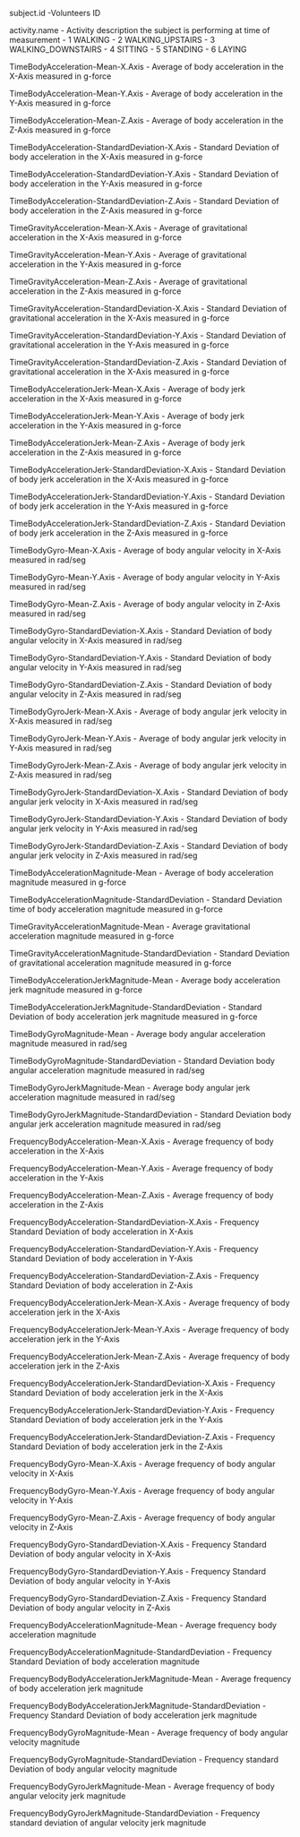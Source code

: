 subject.id
      -Volunteers ID

activity.name
      - Activity description the subject is performing at time of measurement
          - 1 WALKING
          - 2 WALKING_UPSTAIRS
          - 3 WALKING_DOWNSTAIRS
          - 4 SITTING
          - 5 STANDING
          - 6 LAYING

TimeBodyAcceleration-Mean-X.Axis
      - Average of body acceleration in the X-Axis measured in g-force

TimeBodyAcceleration-Mean-Y.Axis
      - Average of body acceleration in the Y-Axis measured in g-force

TimeBodyAcceleration-Mean-Z.Axis
      - Average of body acceleration in the Z-Axis measured in g-force

TimeBodyAcceleration-StandardDeviation-X.Axis
      - Standard Deviation of body acceleration in the X-Axis measured in g-force

TimeBodyAcceleration-StandardDeviation-Y.Axis
      - Standard Deviation of body acceleration in the Y-Axis measured in g-force

TimeBodyAcceleration-StandardDeviation-Z.Axis
      - Standard Deviation of body acceleration in the Z-Axis measured in g-force

TimeGravityAcceleration-Mean-X.Axis
      - Average of gravitational acceleration in the X-Axis measured in g-force

TimeGravityAcceleration-Mean-Y.Axis
      - Average of gravitational acceleration in the Y-Axis measured in g-force

TimeGravityAcceleration-Mean-Z.Axis
      - Average of gravitational acceleration in the Z-Axis measured in g-force

TimeGravityAcceleration-StandardDeviation-X.Axis
      - Standard Deviation of gravitational acceleration in the X-Axis measured in g-force

TimeGravityAcceleration-StandardDeviation-Y.Axis
      - Standard Deviation of gravitational acceleration in the Y-Axis measured in g-force

TimeGravityAcceleration-StandardDeviation-Z.Axis
      - Standard Deviation of gravitational acceleration in the X-Axis measured in g-force

TimeBodyAccelerationJerk-Mean-X.Axis
      - Average of body jerk acceleration in the X-Axis measured in g-force

TimeBodyAccelerationJerk-Mean-Y.Axis
      - Average of body jerk acceleration in the Y-Axis measured in g-force

TimeBodyAccelerationJerk-Mean-Z.Axis
      - Average of body jerk acceleration in the Z-Axis measured in g-force

TimeBodyAccelerationJerk-StandardDeviation-X.Axis
      - Standard Deviation of body jerk acceleration in the X-Axis measured in g-force

TimeBodyAccelerationJerk-StandardDeviation-Y.Axis
      - Standard Deviation of body jerk acceleration in the Y-Axis measured in g-force

TimeBodyAccelerationJerk-StandardDeviation-Z.Axis
      - Standard Deviation of body jerk acceleration in the Z-Axis measured in g-force

TimeBodyGyro-Mean-X.Axis
      - Average of body angular velocity in X-Axis measured in rad/seg

TimeBodyGyro-Mean-Y.Axis
      - Average of body angular velocity in Y-Axis measured in rad/seg

TimeBodyGyro-Mean-Z.Axis
      - Average of body angular velocity in Z-Axis measured in rad/seg

TimeBodyGyro-StandardDeviation-X.Axis
      - Standard Deviation of body angular velocity in X-Axis measured in rad/seg

TimeBodyGyro-StandardDeviation-Y.Axis
      - Standard Deviation of body angular velocity in Y-Axis measured in rad/seg

TimeBodyGyro-StandardDeviation-Z.Axis
      - Standard Deviation of body angular velocity in Z-Axis measured in rad/seg

TimeBodyGyroJerk-Mean-X.Axis
      - Average of body angular jerk velocity in X-Axis measured in rad/seg

TimeBodyGyroJerk-Mean-Y.Axis
      - Average of body angular jerk velocity in Y-Axis measured in rad/seg

TimeBodyGyroJerk-Mean-Z.Axis
      - Average of body angular jerk velocity in Z-Axis measured in rad/seg

TimeBodyGyroJerk-StandardDeviation-X.Axis
      - Standard Deviation of body angular jerk velocity in X-Axis measured in rad/seg

TimeBodyGyroJerk-StandardDeviation-Y.Axis
      - Standard Deviation of body angular jerk velocity in Y-Axis measured in rad/seg

TimeBodyGyroJerk-StandardDeviation-Z.Axis
      - Standard Deviation of body angular jerk velocity in Z-Axis measured in rad/seg

TimeBodyAccelerationMagnitude-Mean
      - Average of body acceleration magnitude measured in g-force

TimeBodyAccelerationMagnitude-StandardDeviation
      - Standard Deviation time of body acceleration magnitude measured in g-force

TimeGravityAccelerationMagnitude-Mean
      - Average gravitational acceleration magnitude measured in g-force

TimeGravityAccelerationMagnitude-StandardDeviation
      - Standard Deviation of gravitational acceleration magnitude measured in g-force

TimeBodyAccelerationJerkMagnitude-Mean
      - Average body acceleration jerk magnitude measured in g-force

TimeBodyAccelerationJerkMagnitude-StandardDeviation
      - Standard Deviation of body acceleration jerk magnitude measured in g-force

TimeBodyGyroMagnitude-Mean
      - Average body angular acceleration magnitude measured in rad/seg

TimeBodyGyroMagnitude-StandardDeviation
      - Standard Deviation body angular acceleration magnitude measured in rad/seg

TimeBodyGyroJerkMagnitude-Mean
      - Average body angular jerk acceleration magnitude measured in rad/seg

TimeBodyGyroJerkMagnitude-StandardDeviation
      - Standard Deviation body angular jerk acceleration magnitude measured in rad/seg

FrequencyBodyAcceleration-Mean-X.Axis
      - Average frequency of body acceleration in the X-Axis

FrequencyBodyAcceleration-Mean-Y.Axis
      - Average frequency of body acceleration in the Y-Axis

FrequencyBodyAcceleration-Mean-Z.Axis
      - Average frequency of body acceleration in the Z-Axis

FrequencyBodyAcceleration-StandardDeviation-X.Axis
      - Frequency Standard Deviation of body acceleration in X-Axis

FrequencyBodyAcceleration-StandardDeviation-Y.Axis
      - Frequency Standard Deviation of body acceleration in Y-Axis

FrequencyBodyAcceleration-StandardDeviation-Z.Axis
      - Frequency Standard Deviation of body acceleration in Z-Axis

FrequencyBodyAccelerationJerk-Mean-X.Axis
      - Average frequency of body acceleration jerk in the X-Axis

FrequencyBodyAccelerationJerk-Mean-Y.Axis
      - Average frequency of body acceleration jerk in the Y-Axis

FrequencyBodyAccelerationJerk-Mean-Z.Axis
      - Average frequency of body acceleration jerk in the Z-Axis

FrequencyBodyAccelerationJerk-StandardDeviation-X.Axis
      - Frequency Standard Deviation of body acceleration jerk in the X-Axis

FrequencyBodyAccelerationJerk-StandardDeviation-Y.Axis
      - Frequency Standard Deviation of body acceleration jerk in the Y-Axis

FrequencyBodyAccelerationJerk-StandardDeviation-Z.Axis
      - Frequency Standard Deviation of body acceleration jerk in the Z-Axis

FrequencyBodyGyro-Mean-X.Axis
      - Average frequency of body angular velocity in X-Axis

FrequencyBodyGyro-Mean-Y.Axis
      - Average frequency of body angular velocity in Y-Axis

FrequencyBodyGyro-Mean-Z.Axis
      - Average frequency of body angular velocity in Z-Axis

FrequencyBodyGyro-StandardDeviation-X.Axis
      - Frequency Standard Deviation of body angular velocity in X-Axis

FrequencyBodyGyro-StandardDeviation-Y.Axis
      - Frequency Standard Deviation of body angular velocity in Y-Axis

FrequencyBodyGyro-StandardDeviation-Z.Axis
      - Frequency Standard Deviation of body angular velocity in Z-Axis

FrequencyBodyAccelerationMagnitude-Mean
      - Average frequency body acceleration magnitude

FrequencyBodyAccelerationMagnitude-StandardDeviation
      - Frequency Standard Deviation of body acceleration magnitude

FrequencyBodyBodyAccelerationJerkMagnitude-Mean
      - Average frequency of body acceleration jerk magnitude

FrequencyBodyBodyAccelerationJerkMagnitude-StandardDeviation
      - Frequency Standard Deviation of body acceleration jerk magnitude

FrequencyBodyGyroMagnitude-Mean
      - Average frequency of body angular velocity magnitude

FrequencyBodyGyroMagnitude-StandardDeviation
      - Frequency standard Deviation of body angular velocity magnitude

FrequencyBodyGyroJerkMagnitude-Mean
      - Average frequency of body angular velocity jerk magnitude

FrequencyBodyGyroJerkMagnitude-StandardDeviation
      - Frequency standard deviation of angular velocity jerk magnitude
